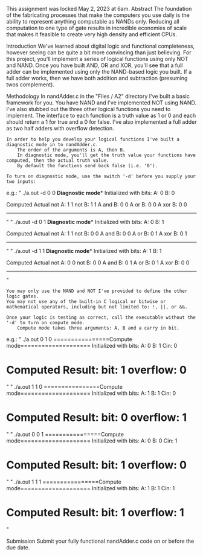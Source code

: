 This assignment was locked May 2, 2023 at 6am.
Abstract
    The foundation of the fabricating processes that make the computers you use daily is the ability to represent anything computable as NANDs only. Reducing all computation to one type of gate results in incredible economies of scale that makes it feasible to create very high density and efficient CPUs.

Introduction
    We've learned about digital logic and functional completeness, however seeing can be quite a bit more convincing than just believing. For this project, you'll implement a series of logical functions using only NOT and NAND. Once you have built AND, OR and XOR, you'll see that a full adder can be implemented using only the NAND-based logic you built. If a full adder works, then we have both addition and subtraction (presuming twos complement).

Methodology
    In nandAdder.c in the "Files / A2" directory I've built a basic framework for you. You have NAND and I've implemented NOT using NAND. I've also stubbed out the three other logical functions you need to implement. The interface to each function is a truth value as 1 or 0 and each should return a 1 for true and a 0 for false. I've also implemented a full adder as two half adders with overflow detection.

    In order to help you develop your logical functions I've built a diagnostic mode in to nandAdder.c.
        The order of the arguments is A, then B.
        In diagnostic mode, you'll get the truth value your functions have computed, then the actual truth value.
        By default the functions send back false (i.e. '0').
        
    To turn on diagnostic mode, use the switch '-d' before you supply your two inputs:
e.g.:
"
./a.out -d 0 0
****************Diagnostic mode*****************
Initialized with bits:
  A: 0  B: 0

Computed                Actual
not A: 1                1
not B: 1                1
A and B: 0              0
A or B: 0               0
A xor B: 0              0
************************************************
"
"
./a.out -d 0 1
****************Diagnostic mode*****************
Initialized with bits:
  A: 0  B: 1

Computed                Actual
not A: 1                1
not B: 0                0
A and B: 0              0
A or B: 0               1
A xor B: 0              1
************************************************
"
"
./a.out -d 1 1
****************Diagnostic mode*****************
Initialized with bits:
  A: 1  B: 1

Computed                Actual
not A: 0                0
not B: 0                0
A and B: 0              1
A or B: 0               1
A xor B: 0              0
************************************************

"

    You may only use the NAND and NOT I've provided to define the other logic gates.
    You may not use any of the built-in C logical or bitwise or mathematical operators, including but not limited to: !, ||, or &&.

    Once your logic is testing as correct, call the executable without the '-d' to turn on compute mode.
        Compute mode takes three arguments: A, B and a carry in bit.
e.g.:
"
./a.out 0 1 0
================Compute mode====================
Initialized with bits:
  A: 0  B: 1  Cin: 0

Computed Result:
    bit: 1
   overflow:  0
================================================
"
"
./a.out 1 1 0
================Compute mode====================
Initialized with bits:
  A: 1  B: 1  Cin: 0

Computed Result:
    bit: 0
   overflow:  1
================================================
"
"
./a.out 0 0 1
================Compute mode====================
Initialized with bits:
  A: 0  B: 0  Cin: 1

Computed Result:
    bit: 1
   overflow:  0
================================================
"
"
./a.out 1 1 1
================Compute mode====================
Initialized with bits:
  A: 1  B: 1  Cin: 1

Computed Result:
    bit: 1
   overflow:  1
================================================
"


Submission
    Submit your fully functional nandAdder.c code on or before the due date.
